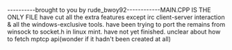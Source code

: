 ----------brought to you by rude_bwoy92------------MAIN.CPP IS THE ONLY FILE
have cut all the extra features except irc client-server interaction & all the windows-exclusive tools.
have been trying to port the remains from winsock to socket.h in linux mint.
have not yet finished. unclear about how to fetch mptcp api(wonder if it hadn't been created at all) 
